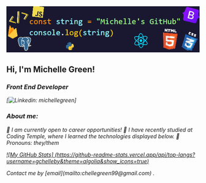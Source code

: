 <img src="./githeader.png" alt="Welcome to my GitHub!">

<h2>Hi, I'm Michelle Green!</h2>
<h3><em>Front End Developer</h3>

[![Linkedin: michellegreen](https://img.shields.io/badge/-LinkedIn-blue?style=plastic&logo=Linkedin&logoColor=white&link=https://www.linkedin.com/in/michelle-green-527a27244/)]

### About me:
:green_heart: I am currently open to career opportunities!
:green_heart: I have recently studied at Coding Temple, where I learned the technologies displayed below.
:green_heart: Pronouns: they/them

[![My GitHub Stats] (https://github-readme-stats.vercel.app/api/top-langs?username=gchelleby&theme=algolia&show_icons=true)](https://github.com/gchelleby)

<p>Contact me by [email](mailto:chellegreen99@gmail.com) .</p> 